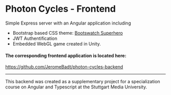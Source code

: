 # Photon Cycles - Frontend

Simple Express server with an Angular application including

* Bootstrap based CSS theme: [Bootswatch Superhero](https://bootswatch.com/superhero/)
* JWT Authentification
* Embedded WebGL game created in Unity.

#### The corresponding frontend application is located here:

https://github.com/JeromeBadt/photon-cycles-backend

***

This backend was created as a supplementary project for a specialization course on Angular and Typescript at the Stuttgart Media University.
